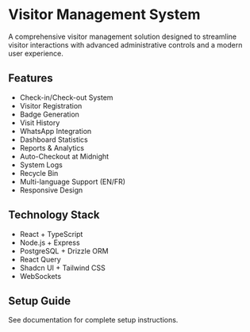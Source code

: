 # Visitor Management System

A comprehensive visitor management solution designed to streamline visitor interactions with advanced administrative controls and a modern user experience.

## Features

- Check-in/Check-out System
- Visitor Registration
- Badge Generation
- Visit History
- WhatsApp Integration
- Dashboard Statistics
- Reports & Analytics
- Auto-Checkout at Midnight
- System Logs
- Recycle Bin
- Multi-language Support (EN/FR)
- Responsive Design

## Technology Stack

- React + TypeScript
- Node.js + Express
- PostgreSQL + Drizzle ORM
- React Query
- Shadcn UI + Tailwind CSS
- WebSockets

## Setup Guide

See documentation for complete setup instructions.
